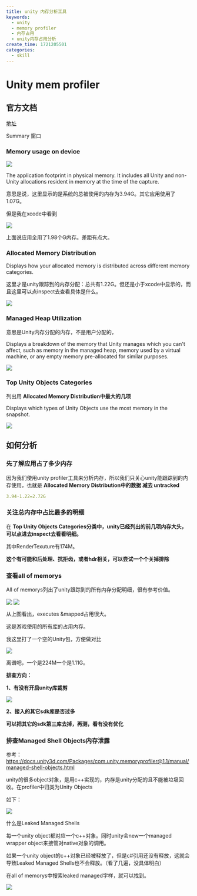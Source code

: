 ```yaml
---
title: unity 内存分析工具
keywords:
  - unity
  - memory profiler
  - 内存占用
  - unity内存占用分析
create_time: 1721205501
categories:
  - skill
---
```



# Unity mem profiler

## 官方文档

[地址](https://docs.unity3d.com/Packages/com.unity.memoryprofiler@1.0/manual/memory-profiler-window-reference.html)

Summary 窗口

### Memory usage on device

<img src="/assets/CIKrbK940oDu0pxh3Kfca5kDn6d.png" src-width="1093" class="markdown-img m-auto" src-height="162" align="center"/>

The application footprint in physical memory. It includes all Unity and non-Unity allocations resident in memory at the time of the capture.

意思是说，这里显示的是系统的总被使用的内存为3.94G。其它应用使用了1.07G。

但是我在xcode中看到

<img src="/assets/NIJzb0dNHoUjPhxYwtfcfaZuncb.png" src-width="792" class="markdown-img m-auto" src-height="221" align="center"/>

上面说应用全用了1.98个G内存。差距有点大。

###  **Allocated Memory Distribution**

Displays how your allocated memory is distributed across different memory categories.

这里才是unity跟踪到的内存分配：总共有1.22G。但还是小于xcode中显示的，而且这里可以点inspect去查看具体是什么。

<img src="/assets/PuPRbYzS0oZfrIxPgencDmPrnld.png" src-width="1081" class="markdown-img m-auto" src-height="210" align="center"/>

###  **Managed Heap Utilization**

意思是Unity内存分配的内存，不是用户分配的，

Displays a breakdown of the memory that Unity manages which you can't affect, such as memory in the managed heap, memory used by a virtual machine, or any empty memory pre-allocated for similar purposes.

<img src="/assets/L3hkbWD6ToiEBgx2r1dc2mPbnyh.png" src-width="1098" class="markdown-img m-auto" src-height="196" align="center"/>

###  **Top Unity Objects Categories**

列出用 **Allocated Memory Distribution中最大的几项**

Displays which types of Unity Objects use the most memory in the snapshot.

<img src="/assets/SLqQbDn6SogRrtxdie8cWMxznkg.png" src-width="1080" class="markdown-img m-auto" src-height="209" align="center"/>

## 如何分析

### 先了解应用占了多少内存

因为我们使用unity profiler工具来分析内存，所以我们只关心unity能跟踪到的内存使用，也就是 **Allocated Memory Distribution中的数据  减去 untracked**

```yaml
3.94-1.22=2.72G
```

### 关注总内存中占比最多的明细

在 **Top Unity Objects Categories分类中，unity已经列出的前几项内存大头，可以点进去inspect去看看明细。**

其中RenderTexuture有174M。

 **这个有可能和后处理、抗拒齿，或者hdr相关，可以尝试一个个关掉排除**

### 查看all of memorys

All of memorys列出了unity跟踪到的所有内存分配明细，很有参考价值。

<img src="/assets/VApsbvEI7oIAtyxWSxpcZPW2nZd.png" src-width="1393" class="markdown-img m-auto" src-height="319" align="center"/>

<img src="/assets/LWRXbU1dnovGqcxNNkCcq9bEnmg.png" src-width="1263" class="markdown-img m-auto" src-height="201" align="center"/>

从上图看出，executes &mapped占用很大。

这是游戏使用的所有库的占用内存。

我这里打了一个空的Unity包，方便做对比

<img src="/assets/ST8abvlLto987yxvcPzc9svcnfd.png" src-width="1454" class="markdown-img m-auto" src-height="482" align="center"/>

离谱吧，一个是224M一个是1.11G。

 **排查方向：**

 **1、有没有开启unity库裁剪**

<img src="/assets/KUOabYOHDoQZTpxmZiXcqUtwnJc.png" src-width="1412" class="markdown-img m-auto" src-height="392" align="center"/>

 **2、接入的其它sdk库是否过多**

 **可以把其它的sdk第三库去掉，再测，看有没有优化**

### 排查Managed Shell Objects内存泄露

参考：https://docs.unity3d.com/Packages/com.unity.memoryprofiler@1.1/manual/managed-shell-objects.html

unity的很多object对象，是用c++实现的，内存是unity分配的且不能被垃圾回收。在profiler中归类为Unity Objects

如下：

<img src="/assets/FtYwbx0H3oc7Brxg6yYcMCSEnkh.png" src-width="1293" class="markdown-img m-auto" src-height="429" align="center"/>

什么是Leaked Managed Shells

每一个unity object都对应一个c++对象。同时unity会new一个managed wrapper object来接管对native对象的调用。

如果一个unity object的c++对象已经被释放了，但是c#引用还没有释放，这就会导致Leaked Managed Shells也不会释放。（看了几遍，没具体明白）

在all of memorys中搜索leaked managed字样，就可以找到。

<img src="/assets/YV3cbKu5JomfX2xO2MdcHWLineg.png" src-width="715" class="markdown-img m-auto" src-height="296" align="center"/>

# 
